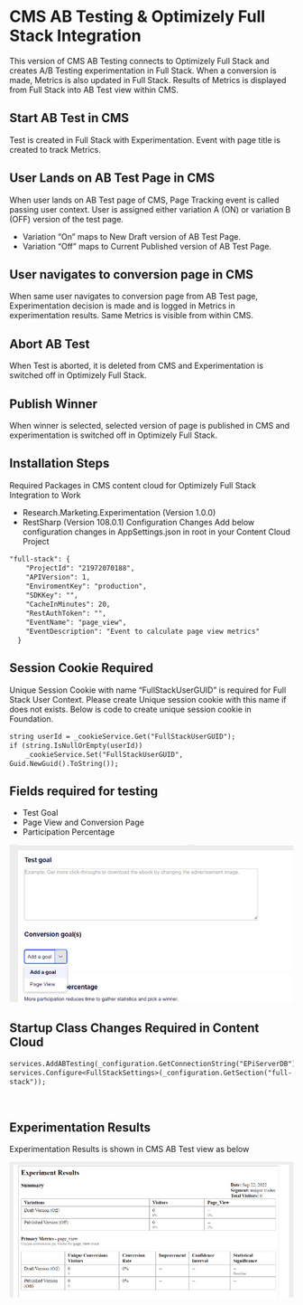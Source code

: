 # CMS AB Testing  & Optimizely Full Stack Integration

This version of CMS AB Testing connects to Optimizely Full Stack and creates A/B Testing experimentation in Full Stack. When a conversion is made, Metrics is also updated in Full Stack. Results of Metrics is displayed from Full Stack into AB Test view within CMS.

## Start AB Test in CMS
Test is created in Full Stack with Experimentation. Event with page title is created to track Metrics.

## User Lands on AB Test Page in CMS
When user lands on AB Test page of CMS, Page Tracking event is called passing user context. User is assigned either variation A (ON) or variation B (OFF) version of the test page. 

* Variation “On” maps to New Draft version of AB Test Page.
* Variation “Off” maps to Current Published version of AB Test Page.

## User navigates to conversion page in CMS
When same user navigates to conversion page from AB Test page, Experimentation decision is made and is logged in Metrics in experimentation results. Same Metrics is visible from within CMS.

## Abort AB Test
When Test is aborted, it is deleted from CMS and Experimentation is switched off in Optimizely Full Stack.

## Publish Winner
When winner is selected, selected version of page is published in CMS and experimentation is switched off in Optimizely Full Stack.
 
## Installation Steps
Required Packages in CMS content cloud for Optimizely Full Stack Integration to Work
* Research.Marketing.Experimentation (Version 1.0.0)
* RestSharp (Version 108.0.1)
Configuration Changes
Add below configuration changes in AppSettings.json in root in your Content Cloud Project

```
"full-stack": {
    "ProjectId": "21972070188",
    "APIVersion": 1,
    "EnviromentKey": "production",
    "SDKKey": "",
    "CacheInMinutes": 20,
    "RestAuthToken": "",
    "EventName": "page_view",
    "EventDescription": "Event to calculate page view metrics"
  }
```
## Session Cookie Required
Unique Session Cookie with name “FullStackUserGUID” is required for Full Stack User Context. Please create Unique session cookie with this name if does not exists.
Below is code to create unique session cookie in Foundation.

```
string userId = _cookieService.Get("FullStackUserGUID");
if (string.IsNullOrEmpty(userId))
	_cookieService.Set("FullStackUserGUID", Guid.NewGuid().ToString());
```

## Fields required for testing 

* Test Goal
* Page View and Conversion Page
* Participation Percentage

![Screenshot1](images/Screenshot1.png?raw=true "Screenshot1")


## Startup Class Changes Required in Content Cloud 

```
services.AddABTesting(_configuration.GetConnectionString("EPiServerDB"));
services.Configure<FullStackSettings>(_configuration.GetSection("full-stack"));
```
 
## Experimentation Results
Experimentation Results is shown in CMS AB Test view as below

![Screenshot2](images/Screenshot2.png?raw=true "Screenshot2")

